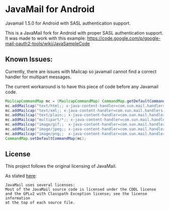 JavaMail for Android
================

Javamail 1.5.0 for Android with SASL authentication support.

This is a JavaMail fork for Android with proper SASL authentication support. 
It was made to work with this example: 
https://code.google.com/p/google-mail-oauth2-tools/wiki/JavaSampleCode

Known Issues:
-----

Currently, there are issues with Mailcap so javamail cannot find a correct handler for multipart messages.

The current workaround is to have this piece of code before any Javamail code.

```java
MailcapCommandMap mc = (MailcapCommandMap) CommandMap.getDefaultCommandMap();
mc.addMailcap("text/html;; x-java-content-handler=com.sun.mail.handlers.text_html");
mc.addMailcap("text/xml;; x-java-content-handler=com.sun.mail.handlers.text_xml");
mc.addMailcap("text/plain;; x-java-content-handler=com.sun.mail.handlers.text_plain");
mc.addMailcap("multipart/*;; x-java-content-handler=com.sun.mail.handlers.multipart_mixed");
mc.addMailcap("image/gif;;	x-java-content-handler=com.sun.mail.handlers.image_gif");
mc.addMailcap("image/jpeg;;	x-java-content-handler=com.sun.mail.handlers.image_jpeg");
mc.addMailcap("image/png;;	x-java-content-handler=com.sun.mail.handlers.image_png");
CommandMap.setDefaultCommandMap(mc);
```

License
-----

This project follows the original licensing of JavaMail.

As stated [here][1]:

	JavaMail uses several licenses:
	Most of the JavaMail source code is licensed under the CDDL license
	and the GPLv2 with Classpath Exception license; see the license information
	at the top of each source file.

[1]: http://kenai.com/projects/javamail/pages/License
